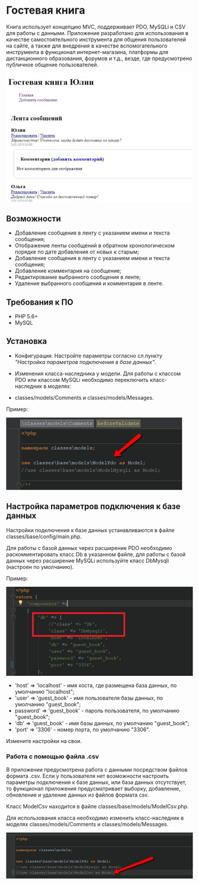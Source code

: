 # Гостевая книга
Книга использует концепцию MVC, поддерживает PDO, MySQLi и CSV для работы с данными.
Приложение разработано для  использования в качестве самостоятельного инструмента  для  общения  пользователей на сайте, а также для внедрения в качестве вспомогательного инструмента в функционал интернет-магазина, платформы для дистанционного образования, форумов  и т.д., везде, где предусмотрено публичное общение пользователей.

![Интерфейс](interface.jpg)

## Возможности
+ Добавление сообщения в ленту с указанием имени и текста сообщения;
+ Отображение ленты сообщений в обратном хронологическом порядке  по дате добавления от новых к старым;
+ Добавление сообщения в ленту с указанием имени и текста сообщения;
+ Добавление комментария на сообщение;
+ Редактирование выбранного сообщения в ленте;
+ Удаление выбранного сообщения и комментария в ленте.

## Требования к ПО
+ PHP 5.6+
+ MySQL


## Установка
+ Конфигурация. 
Настройте параметры согласно сл.пункту _"Настройка параметров подключения в базе данных"_.

+ Изменения класса-наследника у модели. Для работы с классом PDO или классом MySQLi необходимо переключить класс-наследник в моделях:
 - classes/models/Comments и classes/models/Messages.
 
Пример:
 
 ![Классы моделей](models.jpg)

## Настройка параметров подключения к базе данных
Настройки подключения к базе данных устанавливаются в файле classes/base/config/main.php.

Для работы с базой данных через расширение PDO необходимо раскомментировать класс Db в указанном файле, для работы с базой данных через расширение MySQLi используйте  класс DbMysqli (настроен по умолчанию).

Пример:

![Интерфейс](config.jpg)

+ 'host' => 'localhost' - имя хоста, где размещена база данных, по умолчанию "localhost";
+ 'user' => 'guest_book' - имя пользователя базы данных, по умолчанию "guest_book";
+ password' => 'guest_book' - пароль пользователя, по умолчанию "guest_book";
+ 'db' => 'guest_book' - имя базы данных, по умолчанию "guest_book";
+ 'port' => '3306' - номер порта, по умолчанию "3306".

Измените настройки на свои.

### Работа с помощью файла .csv
В приложении предусмотрена работа с данными посредством файлов формата .csv. 
Если у пользователя нет возможности настроить параметры подключения к базе данных, или база данных отсутствует, то функционал приложения предусматривает  выборку, добавление, обновление и удаление данных из файлов формата csv.

Класс ModelCsv находится в файле classes/base/models/ModelCsv.php.

Для использования класса необходимо изменить класс-наследник в моделях classes/models/Comments и classes/models/Messages.

![Csv](Csv.jpg)